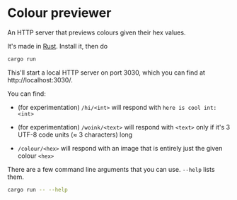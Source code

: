# Colour previewer

An HTTP server that previews colours given their hex values.

It's made in [Rust](https://www.rust-lang.org/). Install it, then do

```sh
cargo run
```

This'll start a local HTTP server on port 3030, which you can find at http://localhost:3030/.

You can find:

- (for experimentation) `/hi/<int>` will respond with `here is cool int: <int>`

- (for experimentation) `/woink/<text>` will respond with `<text>` only if it's 3 UTF-8 code units (≈ 3 characters) long

- `/colour/<hex>` will respond with an image that is entirely just the given colour `<hex>`

There are a few command line arguments that you can use. `--help` lists them.

```sh
cargo run -- --help
```
